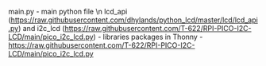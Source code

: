 main.py - main python file \n
lcd_api (https://raw.githubusercontent.com/dhylands/python_lcd/master/lcd/lcd_api.py) and i2c_lcd (https://raw.githubusercontent.com/T-622/RPI-PICO-I2C-LCD/main/pico_i2c_lcd.py) - libraries
packages in Thonny - https://raw.githubusercontent.com/T-622/RPI-PICO-I2C-LCD/main/pico_i2c_lcd.py
